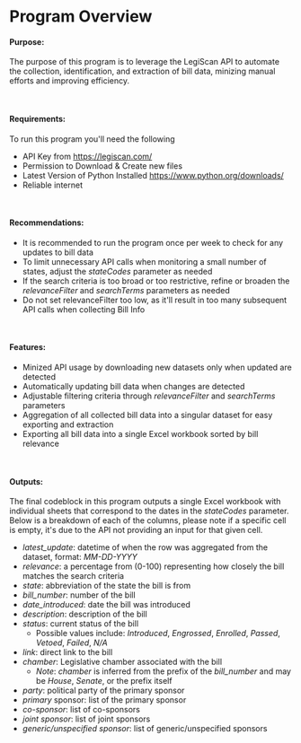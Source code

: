 # Program Overview
<h4>Purpose:</h4> 
The purpose of this program is to leverage the LegiScan API to automate the collection, identification, and extraction of bill data, minizing manual efforts and improving efficiency.  

<br><h4>Requirements:</h4>
To run this program you'll need the following
- API Key from https://legiscan.com/
- Permission to Download & Create new files
- Latest Version of Python Installed https://www.python.org/downloads/
- Reliable internet

<br><h4>Recommendations:</h4>
- It is recommended to run the program once per week to check for any updates to bill data
- To limit unnecessary API calls when monitoring a small number of states, adjust the *stateCodes* parameter as needed
- If the search criteria is too broad or too restrictive, refine or broaden the *relevanceFilter* and *searchTerms* parameters as needed
- Do not set relevanceFilter too low, as it'll result in too many subsequent API calls when collecting Bill Info

<br><h4>Features:</h4> 
- Minized API usage by downloading new datasets only when updated are detected
- Automatically updating bill data when changes are detected
- Adjustable filtering criteria through *relevanceFilter* and *searchTerms* parameters
- Aggregation of all collected bill data into a singular dataset for easy exporting and extraction
- Exporting all bill data into a single Excel workbook sorted by bill relevance

<br><h4>Outputs:</h4> 
The final codeblock in this program outputs a single Excel workbook with individual sheets that correspond to the dates in the *stateCodes* parameter.
Below is a breakdown of each of the columns, please note if a specific cell is empty, it's due to the API not providing an input for that given cell.
- *latest_update*: datetime of when the row was aggregated from the dataset, format: *MM-DD-YYYY* 
- *relevance*: a percentage from (0-100) representing how closely the bill matches the search criteria
- *state*: abbreviation of the state the bill is from
- *bill_number*: number of the bill
- *date_introduced*: date the bill was introduced
- *description*: description of the bill
- *status*: current status of the bill
    - Possible values include: *Introduced*, *Engrossed*, *Enrolled*, *Passed*, *Vetoed*, *Failed*, *N/A*
- *link*: direct link to the bill
- *chamber*: Legislative chamber associated with the bill
    - *Note*: *chamber* is inferred from the prefix of the *bill_number* and may be *House*, *Senate*, or the prefix itself
- *party*: political party of the primary sponsor
- *primary* sponsor: list of the primary sponsor
- *co-sponsor*: list of co-sponsors
- *joint sponsor*: list of joint sponsors
- *generic/unspecified sponsor*: list of generic/unspecified sponsors
